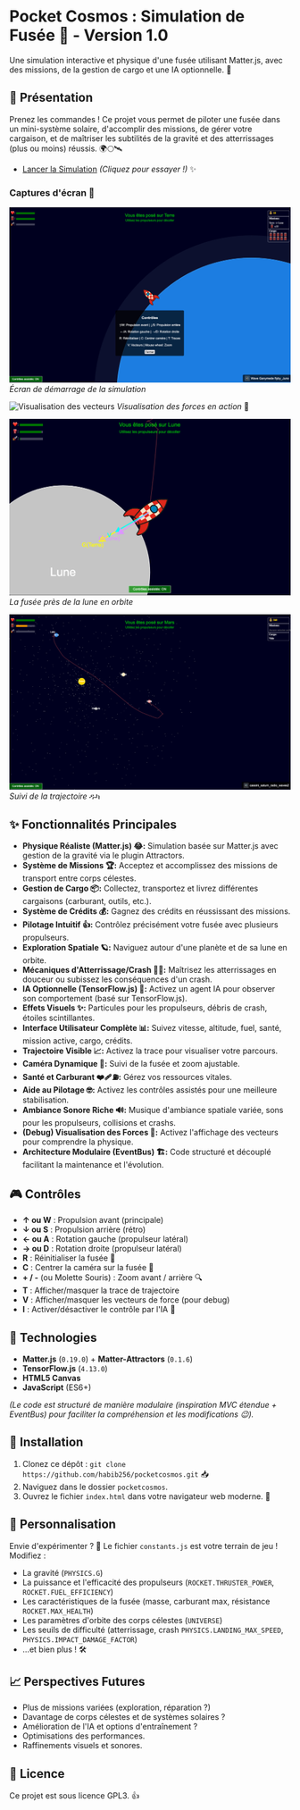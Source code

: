 # Pocket Cosmos : Simulation de Fusée 🚀 - Version 1.0

Une simulation interactive et physique d'une fusée utilisant Matter.js, avec des missions, de la gestion de cargo et une IA optionnelle. 🌌

## 🚀 Présentation

Prenez les commandes ! Ce projet vous permet de piloter une fusée dans un mini-système solaire, d'accomplir des missions, de gérer votre cargaison, et de maîtriser les subtilités de la gravité et des atterrissages (plus ou moins) réussis. 🌍🌕🛰️

- [Lancer la Simulation](https://habib256.github.io/pocketcosmos/index.html)
  _(Cliquez pour essayer !)_ ✨

### Captures d'écran 📸

![Écran de démarrage](assets/screenshots/Startup.png)
*Écran de démarrage de la simulation*

![Visualisation des vecteurs](assets/screenshots/Vectors.png)
*Visualisation des forces en action* 🧐

![Simulation lunaire](assets/screenshots/Lune.png)
*La fusée près de la lune en orbite*

![Trajectoire de la fusée](assets/screenshots/Trajectoire.png)
*Suivi de la trajectoire* ዱካ

## ✨ Fonctionnalités Principales

*   **Physique Réaliste (Matter.js) 😂:** Simulation basée sur Matter.js avec gestion de la gravité via le plugin Attractors.
*   **Système de Missions 🏆:** Acceptez et accomplissez des missions de transport entre corps célestes.
*   **Gestion de Cargo 📦:** Collectez, transportez et livrez différentes cargaisons (carburant, outils, etc.).
*   **Système de Crédits 💰:** Gagnez des crédits en réussissant des missions.
*   **Pilotage Intuitif 👍:** Contrôlez précisément votre fusée avec plusieurs propulseurs.
*   **Exploration Spatiale 🪐:** Naviguez autour d'une planète et de sa lune en orbite.
*   **Mécaniques d'Atterrissage/Crash 😬💥:** Maîtrisez les atterrissages en douceur ou subissez les conséquences d'un crash.
*   **IA Optionnelle (TensorFlow.js) 🤖:** Activez un agent IA pour observer son comportement (basé sur TensorFlow.js).
*   **Effets Visuels ✨:** Particules pour les propulseurs, débris de crash, étoiles scintillantes.
*   **Interface Utilisateur Complète 📊:** Suivez vitesse, altitude, fuel, santé, mission active, cargo, crédits.
*   **Trajectoire Visible 📈:** Activez la trace pour visualiser votre parcours.
*   **Caméra Dynamique 🎥:** Suivi de la fusée et zoom ajustable.
*   **Santé et Carburant ❤️‍🩹⛽:** Gérez vos ressources vitales.
*   **Aide au Pilotage 🤓:** Activez les contrôles assistés pour une meilleure stabilisation.
*   **Ambiance Sonore Riche 🔊:** Musique d'ambiance spatiale variée, sons pour les propulseurs, collisions et crashs.
*   **(Debug) Visualisation des Forces 🔬:** Activez l'affichage des vecteurs pour comprendre la physique.
*   **Architecture Modulaire (EventBus) 🏗️:** Code structuré et découplé facilitant la maintenance et l'évolution.

## 🎮 Contrôles

- **↑ ou W** : Propulsion avant (principale)
- **↓ ou S** : Propulsion arrière (rétro)
- **← ou A** : Rotation gauche (propulseur latéral)
- **→ ou D** : Rotation droite (propulseur latéral)
- **R** : Réinitialiser la fusée 🔄
- **C** : Centrer la caméra sur la fusée 🎯
- **+ / -** (ou Molette Souris) : Zoom avant / arrière 🔍
- **T** : Afficher/masquer la trace de trajectoire
- **V** : Afficher/masquer les vecteurs de force (pour debug)
- **I** : Activer/désactiver le contrôle par l'IA 🤖

## 🔧 Technologies

- **Matter.js** (`0.19.0`) + **Matter-Attractors** (`0.1.6`)
- **TensorFlow.js** (`4.13.0`)
- **HTML5 Canvas**
- **JavaScript** (ES6+)

_(Le code est structuré de manière modulaire (inspiration MVC étendue + EventBus) pour faciliter la compréhension et les modifications 😉)._

## 🚀 Installation

1.  Clonez ce dépôt : `git clone https://github.com/habib256/pocketcosmos.git` 📥
2.  Naviguez dans le dossier `pocketcosmos`.
3.  Ouvrez le fichier `index.html` dans votre navigateur web moderne. 🎉

## 📝 Personnalisation

Envie d'expérimenter ? 🧪 Le fichier `constants.js` est votre terrain de jeu ! Modifiez :

- La gravité (`PHYSICS.G`)
- La puissance et l'efficacité des propulseurs (`ROCKET.THRUSTER_POWER`, `ROCKET.FUEL_EFFICIENCY`)
- Les caractéristiques de la fusée (masse, carburant max, résistance `ROCKET.MAX_HEALTH`)
- Les paramètres d'orbite des corps célestes (`UNIVERSE`)
- Les seuils de difficulté (atterrissage, crash `PHYSICS.LANDING_MAX_SPEED`, `PHYSICS.IMPACT_DAMAGE_FACTOR`)
- ...et bien plus ! 🛠️

## 📈 Perspectives Futures

- Plus de missions variées (exploration, réparation ?)
- Davantage de corps célestes et de systèmes solaires ?
- Amélioration de l'IA et options d'entraînement ?
- Optimisations des performances.
- Raffinements visuels et sonores.

## 📜 Licence

Ce projet est sous licence GPL3. 👍 